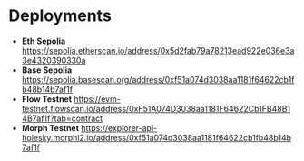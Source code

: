 # Deployments

- **Eth Sepolia** https://sepolia.etherscan.io/address/0x5d2fab79a78213ead922e036e3a3e4320390330a
- **Base Sepolia** https://sepolia.basescan.org/address/0xf51a074d3038aa1181f64622cb1fb48b14b7af1f
- **Flow Testnet** https://evm-testnet.flowscan.io/address/0xF51A074D3038aa1181F64622Cb1FB48B14B7af1f?tab=contract
- **Morph Testnet** https://explorer-api-holesky.morphl2.io/address/0xf51a074d3038aa1181f64622cb1fb48b14b7af1f



